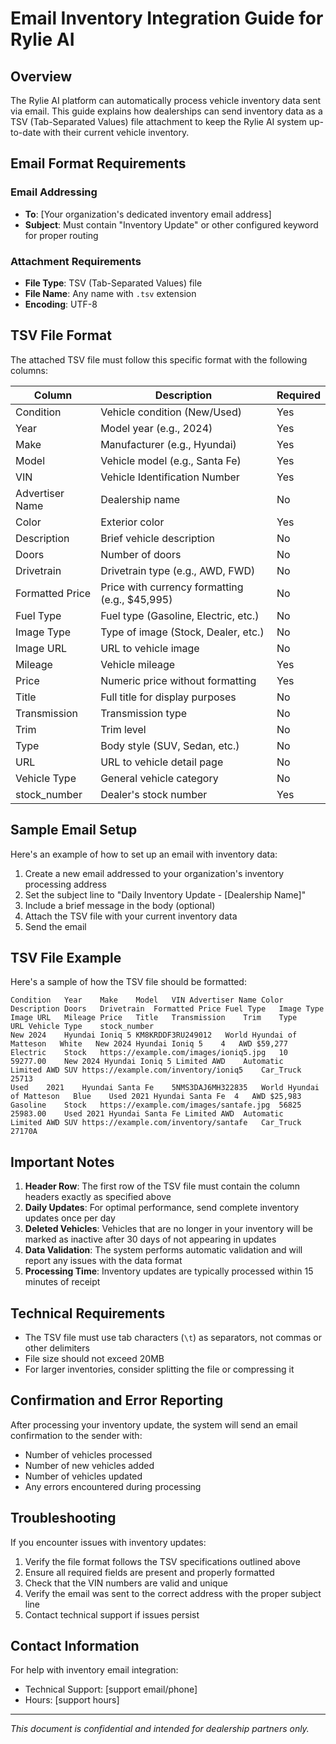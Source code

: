 # Email Inventory Integration Guide for Rylie AI

## Overview

The Rylie AI platform can automatically process vehicle inventory data sent via email. This guide explains how dealerships can send inventory data as a TSV (Tab-Separated Values) file attachment to keep the Rylie AI system up-to-date with their current vehicle inventory.

## Email Format Requirements

### Email Addressing
- **To**: [Your organization's dedicated inventory email address]
- **Subject**: Must contain "Inventory Update" or other configured keyword for proper routing

### Attachment Requirements
- **File Type**: TSV (Tab-Separated Values) file
- **File Name**: Any name with `.tsv` extension
- **Encoding**: UTF-8

## TSV File Format

The attached TSV file must follow this specific format with the following columns:

| Column | Description | Required |
|--------|-------------|----------|
| Condition | Vehicle condition (New/Used) | Yes |
| Year | Model year (e.g., 2024) | Yes |
| Make | Manufacturer (e.g., Hyundai) | Yes |
| Model | Vehicle model (e.g., Santa Fe) | Yes |
| VIN | Vehicle Identification Number | Yes |
| Advertiser Name | Dealership name | No |
| Color | Exterior color | Yes |
| Description | Brief vehicle description | No |
| Doors | Number of doors | No |
| Drivetrain | Drivetrain type (e.g., AWD, FWD) | No |
| Formatted Price | Price with currency formatting (e.g., $45,995) | No |
| Fuel Type | Fuel type (Gasoline, Electric, etc.) | No |
| Image Type | Type of image (Stock, Dealer, etc.) | No |
| Image URL | URL to vehicle image | No |
| Mileage | Vehicle mileage | Yes |
| Price | Numeric price without formatting | Yes |
| Title | Full title for display purposes | No |
| Transmission | Transmission type | No |
| Trim | Trim level | No |
| Type | Body style (SUV, Sedan, etc.) | No |
| URL | URL to vehicle detail page | No |
| Vehicle Type | General vehicle category | No |
| stock_number | Dealer's stock number | Yes |

## Sample Email Setup

Here's an example of how to set up an email with inventory data:

1. Create a new email addressed to your organization's inventory processing address
2. Set the subject line to "Daily Inventory Update - [Dealership Name]"
3. Include a brief message in the body (optional)
4. Attach the TSV file with your current inventory data
5. Send the email

## TSV File Example

Here's a sample of how the TSV file should be formatted:

```
Condition	Year	Make	Model	VIN	Advertiser Name	Color	Description	Doors	Drivetrain	Formatted Price	Fuel Type	Image Type	Image URL	Mileage	Price	Title	Transmission	Trim	Type	URL	Vehicle Type	stock_number
New	2024	Hyundai	Ioniq 5	KM8KRDDF3RU249012	World Hyundai of Matteson	White	New 2024 Hyundai Ioniq 5	4	AWD	$59,277	Electric	Stock	https://example.com/images/ioniq5.jpg	10	59277.00	New 2024 Hyundai Ioniq 5 Limited AWD	Automatic	Limited AWD	SUV	https://example.com/inventory/ioniq5	Car_Truck	25713
Used	2021	Hyundai	Santa Fe	5NMS3DAJ6MH322835	World Hyundai of Matteson	Blue	Used 2021 Hyundai Santa Fe	4	AWD	$25,983	Gasoline	Stock	https://example.com/images/santafe.jpg	56825	25983.00	Used 2021 Hyundai Santa Fe Limited AWD	Automatic	Limited AWD	SUV	https://example.com/inventory/santafe	Car_Truck	27170A
```

## Important Notes

1. **Header Row**: The first row of the TSV file must contain the column headers exactly as specified above
2. **Daily Updates**: For optimal performance, send complete inventory updates once per day 
3. **Deleted Vehicles**: Vehicles that are no longer in your inventory will be marked as inactive after 30 days of not appearing in updates
4. **Data Validation**: The system performs automatic validation and will report any issues with the data format
5. **Processing Time**: Inventory updates are typically processed within 15 minutes of receipt

## Technical Requirements

- The TSV file must use tab characters (`\t`) as separators, not commas or other delimiters
- File size should not exceed 20MB
- For larger inventories, consider splitting the file or compressing it

## Confirmation and Error Reporting

After processing your inventory update, the system will send an email confirmation to the sender with:

- Number of vehicles processed
- Number of new vehicles added
- Number of vehicles updated
- Any errors encountered during processing

## Troubleshooting

If you encounter issues with inventory updates:

1. Verify the file format follows the TSV specifications outlined above
2. Ensure all required fields are present and properly formatted
3. Check that the VIN numbers are valid and unique
4. Verify the email was sent to the correct address with the proper subject line
5. Contact technical support if issues persist

## Contact Information

For help with inventory email integration:
- Technical Support: [support email/phone]
- Hours: [support hours]

---

*This document is confidential and intended for dealership partners only.*